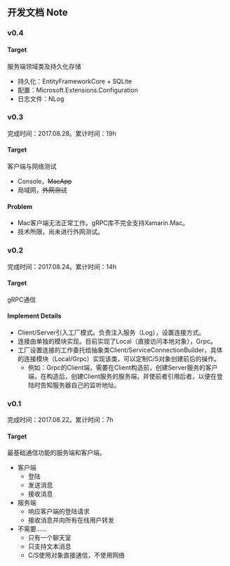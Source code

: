 ## 开发文档 Note

### v0.4

#### Target

服务端领域类及持久化存储

* 持久化：EntityFrameworkCore + SQLite
* 配置：Microsoft.Extensions.Configuration
* 日志文件：NLog

### v0.3

完成时间：2017.08.28。累计时间：19h

#### Target

客户端与网络测试

* Console，~~MacApp~~
* 局域网，~~外网测试~~

#### Problem

* Mac客户端无法正常工作。gRPC库不完全支持Xamarin.Mac。
* 技术所限，尚未进行外网测试。

### v0.2

完成时间：2017.08.24。累计时间：14h

#### Target

gRPC通信

#### Implement Details

* Client/Server引入工厂模式。负责注入服务（Log），设置连接方式。
* 连接由单独的模块实现。目前实现了Local（直接访问本地对象），Grpc。
* 工厂设置连接的工作委托给抽象类Client/ServiceConnectionBuilder，具体的连接模块（Local/Grpc）实现该类，可以定制C/S对象创建前后的操作。
  * 例如：Grpc的Client端，需要在Client构造前，创建Server服务的客户端，在构造后，创建Client服务的服务端，并使前者引用后者，以便在登陆时告知服务器自己的监听地址。

### v0.1

完成时间：2017.08.22。累计时间：7h

#### Target

最基础通信功能的服务端和客户端。

- 客户端
  - 登陆
  - 发送消息
  - 接收消息
- 服务端
  - 响应客户端的登陆请求
  - 接收消息并向所有在线用户转发
- 不需要……
  - 只有一个聊天室
  - 只支持文本消息
  - C/S使用对象直接通信，不使用网络